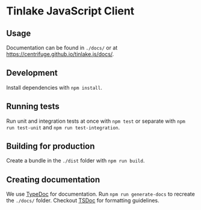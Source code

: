 # Tinlake JavaScript Client

## Usage

Documentation can be found in `./docs/` or at https://centrifuge.github.io/tinlake.js/docs/.

## Development

Install dependencies with `npm install`.

## Running tests

Run unit and integration tests at once with `npm test` or separate with `npm run test-unit` and `npm run test-integration`.

## Building for production

Create a bundle in the `./dist` folder with `npm run build`.

## Creating documentation

We use [TypeDoc](https://github.com/TypeStrong/typedoc) for documentation. Run `npm run generate-docs` to recreate the `./docs/` folder.
Checkout [TSDoc](https://github.com/microsoft/tsdoc) for formatting guidelines.
